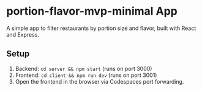 # portion-flavor-mvp-minimal App

A simple app to filter restaurants by portion size and flavor, built with React and Express.

## Setup
1. Backend: `cd server && npm start` (runs on port 3000)
2. Frontend: `cd client && npm run dev` (runs on port 3001)
3. Open the frontend in the browser via Codespaces port forwarding.